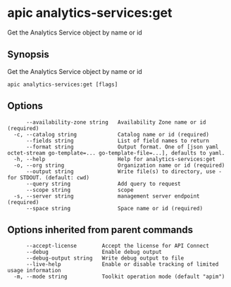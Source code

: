 # apic analytics-services:get

Get the Analytics Service object by name or id

## Synopsis

Get the Analytics Service object by name or id

```
apic analytics-services:get [flags]
```

## Options

```
      --availability-zone string   Availability Zone name or id (required)
  -c, --catalog string             Catalog name or id (required)
      --fields string              List of field names to return
      --format string              Output format. One of [json yaml octet-stream go-template=... go-template-file=...], defaults to yaml.
  -h, --help                       Help for analytics-services:get
  -o, --org string                 Organization name or id (required)
      --output string              Write file(s) to directory, use - for STDOUT. (default: cwd)
      --query string               Add query to request
      --scope string               scope
  -s, --server string              management server endpoint (required)
      --space string               Space name or id (required)
```

## Options inherited from parent commands

```
      --accept-license        Accept the license for API Connect
      --debug                 Enable debug output
      --debug-output string   Write debug output to file
      --live-help             Enable or disable tracking of limited usage information
  -m, --mode string           Toolkit operation mode (default "apim")
```

